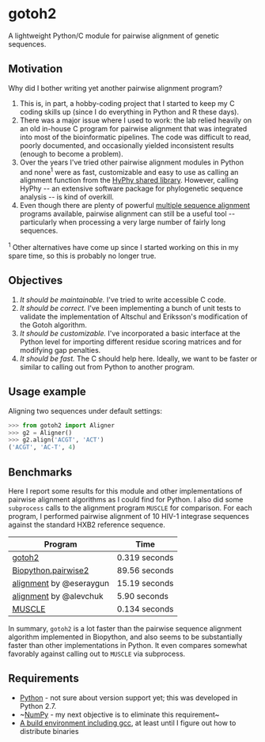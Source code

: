 # gotoh2
A lightweight Python/C module for pairwise alignment of genetic sequences.

## Motivation
Why did I bother writing yet another pairwise alignment program?
1. This is, in part, a hobby-coding project that I started to keep my C coding skills up (since I do everything in Python and R these days).  
2. There was a major issue where I used to work: the lab relied heavily on an old in-house C program for pairwise alignment that was integrated into most of the bioinformatic pipelines.  The code was difficult to read, poorly documented, and occasionally yielded inconsistent results (enough to become a problem).  
3. Over the years I've tried other pairwise alignment modules in Python and none<sup>1</sup> were as fast, customizable and easy to use as calling an alignment function from the [HyPhy shared library](https://github.com/veg/hyphy-python).  However, calling HyPhy -- an extensive software package for phylogenetic sequence analysis -- is kind of overkill.  
4. Even though there are plenty of powerful [multiple sequence alignment](https://en.wikipedia.org/wiki/Multiple_sequence_alignment) programs available, pairwise alignment can still be a useful tool -- particularly when processing a very large number of fairly long sequences.

<sup>1</sup> Other alternatives have come up since I started working on this in my spare time, so this is probably no longer true.

## Objectives
1. *It should be maintainable.*  I've tried to write accessible C code.
2. *It should be correct.*  I've been implementing a bunch of unit tests to validate the implementation of Altschul and Eriksson's modification of the Gotoh algorithm.
3. *It should be customizable.*  I've incorporated a basic interface at the Python level for importing different residue scoring matrices and for modifying gap penalties.
4. *It should be fast.*  The C should help here.  Ideally, we want to be faster or similar to calling out from Python to another program.

## Usage example
Aligning two sequences under default settings:
```python
>>> from gotoh2 import Aligner
>>> g2 = Aligner()
>>> g2.align('ACGT', 'ACT')
('ACGT', 'AC-T', 4)
```

## Benchmarks
Here I report some results for this module and other implementations of pairwise alignment algorithms as I could find for Python.  I also did some `subprocess` calls to the alignment program `MUSCLE` for comparison.  For each program, I performed pairwise alignment of 10 HIV-1 integrase sequences against the standard HXB2 reference sequence.

| Program | Time |
|---------|------|
| [gotoh2](gotoh2) | 0.319 seconds |
| [Biopython.pairwise2](http://biopython.org/DIST/docs/api/Bio.pairwise2-module.html) | 89.56 seconds |
| [alignment](https://github.com/eseraygun/python-alignment) by @eseraygun | 15.19 seconds |
| [alignment](https://pypi.python.org/pypi/alignment/1.0.9) by @alevchuk | 5.90 seconds |
| [MUSCLE](http://www.drive5.com/muscle/) | 0.134 seconds |

In summary, `gotoh2` is a lot faster than the pairwise sequence alignment algorithm implemented in Biopython, and also seems to be substantially faster than other implementations in Python.  It even compares somewhat favorably against calling out to `MUSCLE` via subprocess.


## Requirements
* [Python](https://www.python.org/downloads/) - not sure about version support yet; this was developed in Python 2.7.
* ~[NumPy](http://www.numpy.org/) - my next objective is to eliminate this requirement~
* [A build environment including gcc](https://en.wikipedia.org/wiki/GNU_Compiler_Collection), at least until I figure out how to distribute binaries
